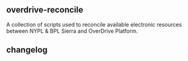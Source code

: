 ## overdrive-reconcile

A collection of scripts used to reconcile available electronic resources between NYPL & BPL Sierra and OverDrive Platform.

## changelog

